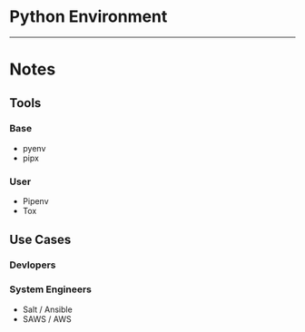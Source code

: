 
# Python Environment


---
# Notes

## Tools
### Base
* pyenv
* pipx

### User
* Pipenv
* Tox

## Use Cases
### Devlopers
### System Engineers
* Salt / Ansible
* SAWS / AWS
<!--stackedit_data:
eyJoaXN0b3J5IjpbLTE2NTAzMDUyOTZdfQ==
-->